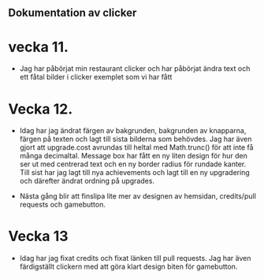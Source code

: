 ## Dokumentation av clicker

# vecka 11. 

- Jag har påbörjat min restaurant clicker och har påbörjat ändra text och ett fåtal bilder i clicker exemplet som vi har fått

# Vecka 12.

- Idag har jag ändrat färgen av bakgrunden, bakgrunden av knapparna, färgen på texten och lagt till sista bilderna som behövdes. Jag har även gjort att upgrade.cost avrundas till heltal med Math.trunc() för att inte få många decimaltal. Message box har fått en ny liten design för hur den ser ut med centrerad text och en ny border radius för rundade kanter. Till sist har jag lagt till nya achievements och lagt till en ny upgradering och därefter ändrat ordning på upgrades. 

- Nästa gång blir att finslipa lite mer av designen av hemsidan, credits/pull requests och gamebutton.

# Vecka 13

- Idag har jag fixat credits och fixat länken till pull requests. Jag har även färdigställt clickern med att göra klart design biten för gamebutton.



